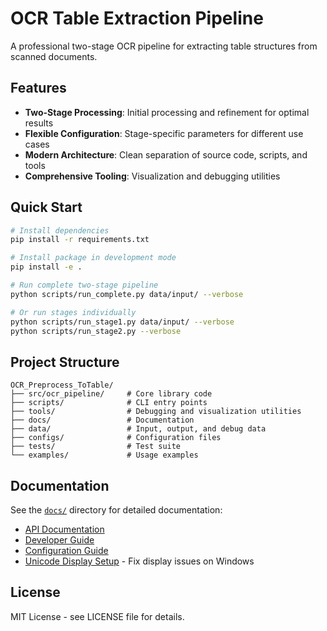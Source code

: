 # OCR Table Extraction Pipeline

A professional two-stage OCR pipeline for extracting table structures from scanned documents.

## Features

- **Two-Stage Processing**: Initial processing and refinement for optimal results
- **Flexible Configuration**: Stage-specific parameters for different use cases
- **Modern Architecture**: Clean separation of source code, scripts, and tools
- **Comprehensive Tooling**: Visualization and debugging utilities

## Quick Start

```bash
# Install dependencies
pip install -r requirements.txt

# Install package in development mode
pip install -e .

# Run complete two-stage pipeline
python scripts/run_complete.py data/input/ --verbose

# Or run stages individually
python scripts/run_stage1.py data/input/ --verbose
python scripts/run_stage2.py --verbose
```

## Project Structure

```
OCR_Preprocess_ToTable/
├── src/ocr_pipeline/     # Core library code
├── scripts/              # CLI entry points
├── tools/                # Debugging and visualization utilities
├── docs/                 # Documentation
├── data/                 # Input, output, and debug data
├── configs/              # Configuration files
├── tests/                # Test suite
└── examples/             # Usage examples
```

## Documentation

See the [`docs/`](docs/) directory for detailed documentation:

- [API Documentation](docs/API.md)
- [Developer Guide](docs/CLAUDE.md)
- [Configuration Guide](configs/README.md)
- [Unicode Display Setup](docs/UNICODE_SETUP.md) - Fix display issues on Windows

## License

MIT License - see LICENSE file for details.